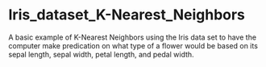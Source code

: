 # Iris_dataset_K-Nearest_Neighbors
A basic example of K-Nearest Neighbors using the Iris data set to have the computer make predication on what type of a 
flower would be based on its sepal length, sepal width, petal length, and pedal width.
